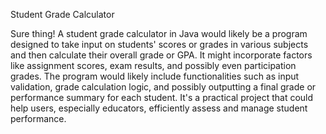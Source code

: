 Student Grade Calculator

Sure thing! A student grade calculator in Java would likely be a program designed to take input on students' scores or grades in various subjects and then calculate their overall grade or GPA. 
It might incorporate factors like assignment scores, exam results, and possibly even participation grades. The program would likely include functionalities such as input validation, grade calculation logic, and possibly outputting a final grade or performance summary for each student. It's a practical project that could help users, especially educators, efficiently assess and manage student performance.
